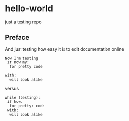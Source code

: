 # hello-world
just a testing repo

## Preface
And just testing how easy it is to edit documentation online

    Now I'm testing
     if how my:
      for pretty code
      
    with:
      will look alike
      
versus
```[python]
while (testing):
 if how:
  for pretty: code
 with:
  will look alike
```
